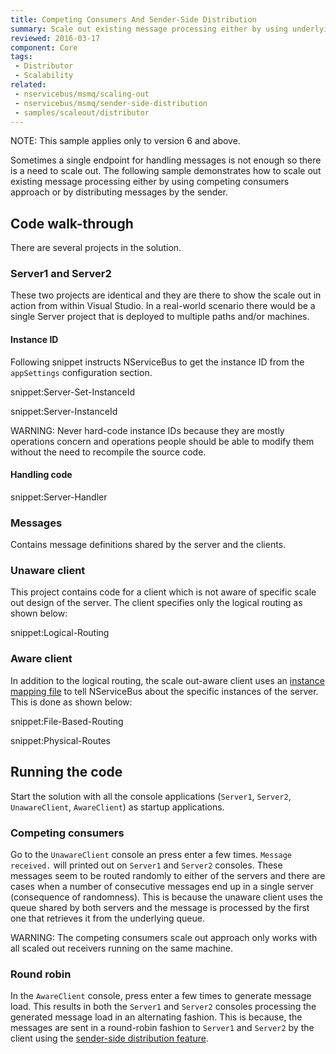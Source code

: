 ```yaml
---
title: Competing Consumers And Sender-Side Distribution
summary: Scale out existing message processing either by using underlying transport's competing consumers capability or by sender-side distribution
reviewed: 2016-03-17
component: Core
tags:
 - Distributor
 - Scalability
related:
 - nservicebus/msmq/scaling-out
 - nservicebus/msmq/sender-side-distribution
 - samples/scaleout/distributor
---
```


NOTE: This sample applies only to version 6 and above.

Sometimes a single endpoint for handling messages is not enough so there is a need to scale out. The following sample demonstrates how to scale out existing message processing either by using competing consumers approach or by distributing messages by the sender.


## Code walk-through

There are several projects in the solution.


### Server1 and Server2

These two projects are identical and they are there to show the scale out in action from within Visual Studio. In a real-world scenario there would be a single Server project that is deployed to multiple paths and/or machines.


#### Instance ID

Following snippet instructs NServiceBus to get the instance ID from the `appSettings` configuration section.

snippet:Server-Set-InstanceId

snippet:Server-InstanceId

WARNING: Never hard-code instance IDs because they are mostly operations concern and operations people should be able to modify them without the need to recompile the source code.


#### Handling code

snippet:Server-Handler


### Messages

Contains message definitions shared by the server and the clients.


### Unaware client

This project contains code for a client which is not aware of specific scale out design of the server. The client specifies only the logical routing as shown below:

snippet:Logical-Routing


### Aware client

In addition to the logical routing, the scale out-aware client uses an [instance mapping file](/nservicebus/msmq/routing.md) to tell NServiceBus about the specific instances of the server. This is done as shown below:

snippet:File-Based-Routing

snippet:Physical-Routes


## Running the code

Start the solution with all the console applications (`Server1`, `Server2`, `UnawareClient`, `AwareClient`) as startup applications.


### Competing consumers

Go to the `UnawareClient` console an press enter a few times. `Message received.` will printed out on `Server1` and `Server2` consoles. These messages seem to be routed randomly to either of the servers and there are cases when a number of consecutive messages end up in a single server (consequence of randomness). This is because the unaware client uses the queue shared by both servers and the message is processed by the first one that retrieves it from the underlying queue.

WARNING: The competing consumers scale out approach only works with all scaled out receivers running on the same machine.


### Round robin

In the `AwareClient` console, press enter a few times to generate message load. This results in both the `Server1` and `Server2` consoles processing the generated message load in an alternating fashion. This is because, the messages are sent in a round-robin fashion to `Server1` and `Server2` by the client using the [sender-side distribution feature](/nservicebus/msmq/sender-side-distribution.md).
